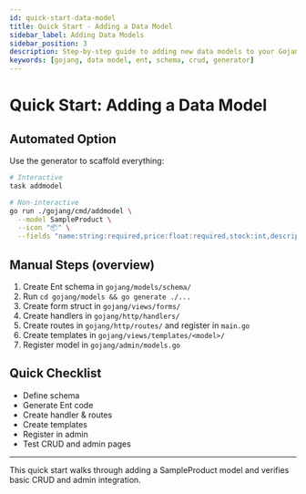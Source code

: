 ```yaml
---
id: quick-start-data-model
title: Quick Start - Adding a Data Model
sidebar_label: Adding Data Models
sidebar_position: 3
description: Step-by-step guide to adding new data models to your Gojang application using generators or manual steps.
keywords: [gojang, data model, ent, schema, crud, generator]
---
```


# Quick Start: Adding a Data Model

## Automated Option

Use the generator to scaffold everything:

```bash
# Interactive
task addmodel

# Non-interactive
go run ./gojang/cmd/addmodel \
  --model SampleProduct \
  --icon "📦" \
  --fields "name:string:required,price:float:required,stock:int,description:text"
```

## Manual Steps (overview)

1. Create Ent schema in `gojang/models/schema/`
2. Run `cd gojang/models && go generate ./...`
3. Create form struct in `gojang/views/forms/`
4. Create handlers in `gojang/http/handlers/`
5. Create routes in `gojang/http/routes/` and register in `main.go`
6. Create templates in `gojang/views/templates/<model>/`
7. Register model in `gojang/admin/models.go`

## Quick Checklist

- Define schema
- Generate Ent code
- Create handler & routes
- Create templates
- Register in admin
- Test CRUD and admin pages

---

This quick start walks through adding a SampleProduct model and verifies basic CRUD and admin integration.